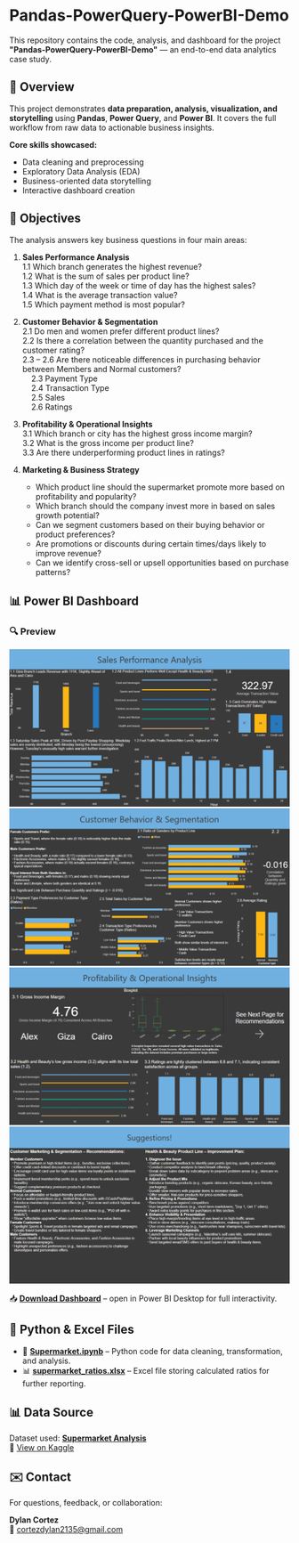 # Pandas-PowerQuery-PowerBI-Demo

This repository contains the code, analysis, and dashboard for the project **"Pandas-PowerQuery-PowerBI-Demo"** — an end-to-end data analytics case study.

## 📌 Overview

This project demonstrates **data preparation, analysis, visualization, and storytelling** using **Pandas**, **Power Query**, and **Power BI**.
It covers the full workflow from raw data to actionable business insights.

**Core skills showcased:**
- Data cleaning and preprocessing
- Exploratory Data Analysis (EDA)
- Business-oriented data storytelling
- Interactive dashboard creation

## 🧠 Objectives

The analysis answers key business questions in four main areas:

1. **Sales Performance Analysis**  
   1.1 Which branch generates the highest revenue?  
   1.2 What is the sum of sales per product line?  
   1.3 Which day of the week or time of day has the highest sales?  
   1.4 What is the average transaction value?  
   1.5 Which payment method is most popular?  

2. **Customer Behavior & Segmentation**  
   2.1 Do men and women prefer different product lines?  
   2.2 Is there a correlation between the quantity purchased and the customer rating?  
   2.3 – 2.6 Are there noticeable differences in purchasing behavior between Members and Normal customers?  
   &nbsp;&nbsp;&nbsp;&nbsp;2.3 Payment Type  
   &nbsp;&nbsp;&nbsp;&nbsp;2.4 Transaction Type  
   &nbsp;&nbsp;&nbsp;&nbsp;2.5 Sales  
   &nbsp;&nbsp;&nbsp;&nbsp;2.6 Ratings  

3. **Profitability & Operational Insights**  
   3.1 Which branch or city has the highest gross income margin?  
   3.2 What is the gross income per product line?  
   3.3 Are there underperforming product lines in ratings?  

4. **Marketing & Business Strategy**  
   - Which product line should the supermarket promote more based on profitability and popularity?  
   - Which branch should the company invest more in based on sales growth potential?  
   - Can we segment customers based on their buying behavior or product preferences?  
   - Are promotions or discounts during certain times/days likely to improve revenue?  
   - Can we identify cross-sell or upsell opportunities based on purchase patterns?  

## 📊 Power BI Dashboard

### 🔍 Preview

![Dashboard Page 1](page1.png)  
![Dashboard Page 2](page2.png)  
![Dashboard Page 3](page3.png)  
![Dashboard Page 4](page4.png)  

📥 **[Download Dashboard](Supermarket.pbix)** – open in Power BI Desktop for full interactivity.

## 🧾 Python & Excel Files

- 🐍 **[Supermarket.ipynb](Supermarket.ipynb)** – Python code for data cleaning, transformation, and analysis.  
- 📊 **[supermarket_ratios.xlsx](supermarket_ratios.xlsx)** – Excel file storing calculated ratios for further reporting.

## 📊 Data Source

Dataset used: **[Supermarket Analysis](<SuperMarket Analysis.csv>)**  
📄 [View on Kaggle](https://www.kaggle.com/datasets/faresashraf1001/supermarket-sales)

## ✉️ Contact

For questions, feedback, or collaboration:  

**Dylan Cortez**  
📧 cortezdylan2135@gmail.com
